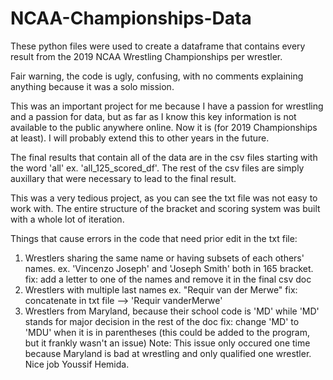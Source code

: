 # NCAA-Championships-Data
These python files were used to create a dataframe that contains every result from the 2019 NCAA Wrestling Championships per wrestler.

Fair warning, the code is ugly, confusing, with no comments explaining anything because it was a solo mission.

This was an important project for me because I have a passion for wrestling and a passion for data, but as far as I know this key information
is not available to the public anywhere online. Now it is (for 2019 Championships at least). I will probably extend this to other years in the future.

The final results that contain all of the data are in the csv files starting with the word 'all' ex. 'all_125_scored_df'. The rest of the csv files are simply
auxillary that were necessary to lead to the final result.

This was a very tedious project, as you can see the txt file was not easy to work with. The entire structure of the bracket and scoring
system was built with a whole lot of iteration. 

Things that cause errors in the code that need prior edit in the txt file:
1. Wrestlers sharing the same name or having subsets of each others' names. ex. 'Vincenzo Joseph' and 'Joseph Smith' both in 165 bracket.
  fix: add a letter to one of the names and remove it in the final csv doc
2. Wrestlers with multiple last names ex. "Requir van der Merwe" 
  fix: concatenate in txt file --> 'Requir vanderMerwe'
3. Wrestlers from Maryland, because their school code is 'MD' while 'MD' stands for major decision in the rest of the doc
  fix: change 'MD' to 'MDU' when it is in parentheses (this could be added to the program, but it frankly wasn't an issue)
  Note: This issue only occured one time because Maryland is bad at wrestling and only qualified one wrestler. Nice job Youssif Hemida.
